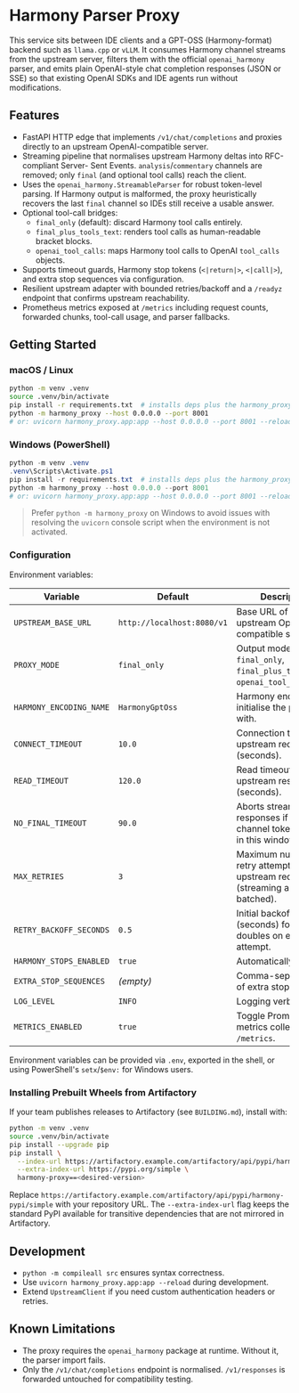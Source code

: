 # Harmony Parser Proxy

This service sits between IDE clients and a GPT-OSS (Harmony-format) backend such as
`llama.cpp` or `vLLM`. It consumes Harmony channel streams from the upstream server,
filters them with the official `openai_harmony` parser, and emits plain OpenAI-style
chat completion responses (JSON or SSE) so that existing OpenAI SDKs and IDE agents run
without modifications.

## Features

- FastAPI HTTP edge that implements `/v1/chat/completions` and proxies directly to an
  upstream OpenAI-compatible server.
- Streaming pipeline that normalises upstream Harmony deltas into RFC-compliant Server-
  Sent Events. `analysis`/`commentary` channels are removed; only `final` (and optional
  tool calls) reach the client.
- Uses the `openai_harmony.StreamableParser` for robust token-level
  parsing. If Harmony output is malformed, the proxy heuristically recovers the last
  `final` channel so IDEs still receive a usable answer.
- Optional tool-call bridges:
  - `final_only` (default): discard Harmony tool calls entirely.
  - `final_plus_tools_text`: renders tool calls as human-readable bracket blocks.
  - `openai_tool_calls`: maps Harmony tool calls to OpenAI `tool_calls` objects.
- Supports timeout guards, Harmony stop tokens (`<|return|>`, `<|call|>`), and extra
  stop sequences via configuration.
- Resilient upstream adapter with bounded retries/backoff and a `/readyz` endpoint that
  confirms upstream reachability.
- Prometheus metrics exposed at `/metrics` including request counts, forwarded chunks,
  tool-call usage, and parser fallbacks.

## Getting Started

### macOS / Linux

```bash
python -m venv .venv
source .venv/bin/activate
pip install -r requirements.txt  # installs deps plus the harmony_proxy package
python -m harmony_proxy --host 0.0.0.0 --port 8001
# or: uvicorn harmony_proxy.app:app --host 0.0.0.0 --port 8001 --reload
```

### Windows (PowerShell)

```powershell
python -m venv .venv
.venv\Scripts\Activate.ps1
pip install -r requirements.txt  # installs deps plus the harmony_proxy package
python -m harmony_proxy --host 0.0.0.0 --port 8001
# or: uvicorn harmony_proxy.app:app --host 0.0.0.0 --port 8001 --reload
```

> Prefer `python -m harmony_proxy` on Windows to avoid issues with resolving the `uvicorn` console script when the environment is not activated.

### Configuration

Environment variables:

| Variable | Default | Description |
| --- | --- | --- |
| `UPSTREAM_BASE_URL` | `http://localhost:8080/v1` | Base URL of the upstream OpenAI-compatible server. |
| `PROXY_MODE` | `final_only` | Output mode: `final_only`, `final_plus_tools_text`, `openai_tool_calls`. |
| `HARMONY_ENCODING_NAME` | `HarmonyGptOss` | Harmony encoding to initialise the parser with. |
| `CONNECT_TIMEOUT` | `10.0` | Connection timeout for upstream requests (seconds). |
| `READ_TIMEOUT` | `120.0` | Read timeout for upstream responses (seconds). |
| `NO_FINAL_TIMEOUT` | `90.0` | Aborts streaming responses if no `final` channel token is seen in this window. |
| `MAX_RETRIES` | `3` | Maximum number of retry attempts for upstream requests (streaming and batched). |
| `RETRY_BACKOFF_SECONDS` | `0.5` | Initial backoff delay (seconds) for retries; doubles on each attempt. |
| `HARMONY_STOPS_ENABLED` | `true` | Automatically add `<|return|>` and `<|call|>` stop sequences. |
| `EXTRA_STOP_SEQUENCES` | *(empty)* | Comma-separated list of extra stop strings. |
| `LOG_LEVEL` | `INFO` | Logging verbosity. |
| `METRICS_ENABLED` | `true` | Toggle Prometheus metrics collection and `/metrics`. |

Environment variables can be provided via `.env`, exported in the shell, or using
PowerShell's `setx`/`$env:` for Windows users.

### Installing Prebuilt Wheels from Artifactory

If your team publishes releases to Artifactory (see `BUILDING.md`), install with:

```bash
python -m venv .venv
source .venv/bin/activate
pip install --upgrade pip
pip install \
  --index-url https://artifactory.example.com/artifactory/api/pypi/harmony-pypi/simple \
  --extra-index-url https://pypi.org/simple \
  harmony-proxy==<desired-version>
```

Replace `https://artifactory.example.com/artifactory/api/pypi/harmony-pypi/simple`
with your repository URL. The `--extra-index-url` flag keeps the standard PyPI
available for transitive dependencies that are not mirrored in Artifactory.

## Development

- `python -m compileall src` ensures syntax correctness.
- Use `uvicorn harmony_proxy.app:app --reload` during development.
- Extend `UpstreamClient` if you need custom authentication headers or retries.

## Known Limitations

- The proxy requires the `openai_harmony` package at runtime. Without it, the parser import fails.
- Only the `/v1/chat/completions` endpoint is normalised. `/v1/responses` is forwarded
  untouched for compatibility testing.
